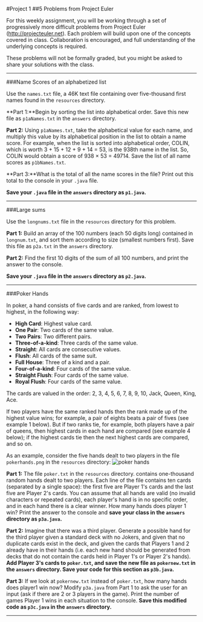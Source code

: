 #Project 1
##5 Problems from Project Euler

For this weekly assignment, you will be working through a set of progressively more difficult problems from Project Euler (http://projecteuler.net).
Each problem will build upon one of the concepts covered in class. Collaboration is encouraged, and full understanding of the underlying concepts is required.

These problems will not be formally graded, but you might be asked to share your solutions with the class.

-------------


###Name Scores of an alphabetized list

Use the `names.txt` file, a 46K text file containing over five-thousand first names found in the `resources` directory. 

**Part 1:**Begin by sorting the list into alphabetical order. Save this new file as `p1aNames.txt` in the `answers` directory.

**Part 2:** Using `p1aNames.txt`, take the alphabetical value for each name, and multiply this value by its alphabetical position in the list to obtain a name score.
For example, when the list is sorted into alphabetical order, COLIN, which is worth 3 + 15 + 12 + 9 + 14 = 53, is the 938th name in the list. So, COLIN would obtain a score of 938 × 53 = 49714.
Save the list of all name scores as `p1bNames.txt`.

**Part 3:**What is the total of all the name scores in the file? Print out this total to the console in your `.java` file.

**Save your `.java` file in the `answers` directory as `p1.java`.**

---------------------


###Large sums

Use the `longnums.txt` file in the `resources` directory for this problem.

**Part 1:** Build an array of the 100 numbers (each 50 digits long) contained in `longnum.txt`, and sort them according to size (smallest numbers first). Save this file as `p2a.txt` in the `answers` directory.

**Part 2:** Find the first 10 digits of the sum of all 100 numbers, and print the answer to the console.

**Save your `.java` file in the `answers` directory as `p2.java`.**

------------------------


###Poker Hands

In poker, a hand consists of five cards and are ranked, from lowest to highest, in the following way:

+ **High Card**: Highest value card.
+ **One Pair**: Two cards of the same value.
+ **Two Pairs**: Two different pairs.
+ **Three-of-a-kind**: Three cards of the same value.
+ **Straight**: All cards are consecutive values.
+ **Flush**: All cards of the same suit.
+ **Full House**: Three of a kind and a pair.
+ **Four-of-a-kind**: Four cards of the same value.
+ **Straight Flush**: Four cards of the same value.
+ **Royal Flush**: Four cards of the same value.

The cards are valued in the order:
2, 3, 4, 5, 6, 7, 8, 9, 10, Jack, Queen, King, Ace.

If two players have the same ranked hands then the rank made up of the highest value wins; for example, a pair of eights beats a pair of fives (see example 1 below). But if two ranks tie, for example, both players have a pair of queens, then highest cards in each hand are compared (see example 4 below); if the highest cards tie then the next highest cards are compared, and so on.

As an example, consider the five hands dealt to two players in the file `pokerhands.png` in the `resources` directory:
![poker hands](https://raw.githubusercontent.com/Claim-Academy/Project1-Java022815/master/src/resources/pokerhands.png)

**Part 1:** The file `poker.txt` in the `resources` directory. contains one-thousand random hands dealt to two players. Each line of the file contains ten cards (separated by a single space): the first five are Player 1's cards and the last five are Player 2's cards. You can assume that all hands are valid (no invalid characters or repeated cards), each player's hand is in no specific order, and in each hand there is a clear winner.
How many hands does player 1 win? Print the answer to the console and **save your class in the `answers` directory as `p3a.java`.**

**Part 2:** Imagine that there was a third player. Generate a possible hand for the third player given a standard deck with no Jokers, and given that no duplicate cards exist in the deck, and given the cards that Players 1 and 2 already have in their hands (i.e. each new hand should be generated from decks that do not contain the cards held in Player 1's or Player 2's hands). **Add Player 3's cards to `poker.txt`, and save the new file as `pokernew.txt` in the `answers` directory. Save your code for this section as `p3b.java`.**

**Part 3:** If we look at `pokernew.txt` instead of `poker.txt`, how many hands does player1 win now? Modify `p3a.java` from Part 1 to ask the user for an input (ask if there are 2 or 3 players in the game). Print the number of games Player 1 wins in each situation to the console. **Save this modified code as `p3c.java` in the `answers` directory.**

------------------------------





